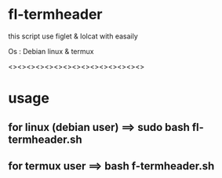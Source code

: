 # fl-termheader
this script use figlet &amp; lolcat with easaily 

Os : Debian linux & termux

<><><><><><><><><><><><><><><>

# usage 
for linux (debian user) 
==> sudo bash fl-termheader.sh
-----------------------------
for termux user
==> bash f-termheader.sh
-----------------------------





